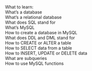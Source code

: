 What to learn:  
What’s a database  
What’s a relational database  
What does SQL stand for  
What’s MySQL  
How to create a database in MySQL  
What does DDL and DML stand for  
How to CREATE or ALTER a table  
How to SELECT data from a table  
How to INSERT, UPDATE or DELETE data  
What are subqueries  
How to use MySQL functions  
